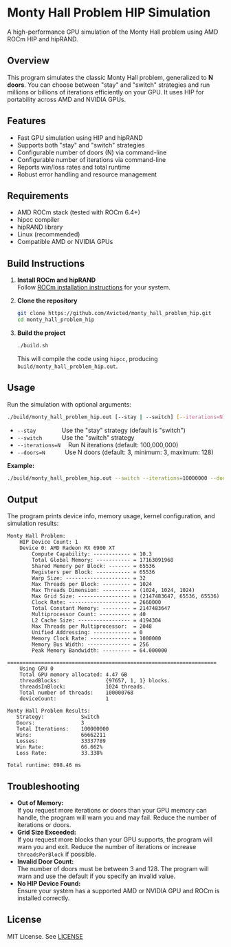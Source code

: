# Monty Hall Problem HIP Simulation

A high-performance GPU simulation of the Monty Hall problem using AMD ROCm HIP and hipRAND.

## Overview

This program simulates the classic Monty Hall problem, generalized to **N doors**. You can choose between "stay" and "switch" strategies and run millions or billions of iterations efficiently on your GPU. It uses HIP for portability across AMD and NVIDIA GPUs.

## Features

- Fast GPU simulation using HIP and hipRAND
- Supports both "stay" and "switch" strategies
- Configurable number of doors (N) via command-line
- Configurable number of iterations via command-line
- Reports win/loss rates and total runtime
- Robust error handling and resource management

## Requirements

- AMD ROCm stack (tested with ROCm 6.4+)
- hipcc compiler
- hipRAND library
- Linux (recommended)
- Compatible AMD or NVIDIA GPUs

## Build Instructions

1. **Install ROCm and hipRAND**  
   Follow [ROCm installation instructions](https://rocm.docs.amd.com/en/latest/) for your system.

2. **Clone the repository**
   ```sh
   git clone https://github.com/Avicted/monty_hall_problem_hip.git
   cd monty_hall_problem_hip
   ```

3. **Build the project**
   ```sh
   ./build.sh
   ```

   This will compile the code using `hipcc`, producing `build/monty_hall_problem_hip.out`.

## Usage

Run the simulation with optional arguments:

```sh
./build/monty_hall_problem_hip.out [--stay | --switch] [--iterations=N] [--doors=N]
```

- `--stay`           Use the "stay" strategy (default is "switch")
- `--switch`         Use the "switch" strategy
- `--iterations=N`   Run N iterations (default: 100,000,000)
- `--doors=N`        Use N doors (default: 3, minimum: 3, maximum: 128)

**Example:**
```sh
./build/monty_hall_problem_hip.out --switch --iterations=10000000 --doors=10
```

## Output

The program prints device info, memory usage, kernel configuration, and simulation results:

```
Monty Hall Problem:
    HIP Device Count: 1
    Device 0: AMD Radeon RX 6900 XT
        Compute Capability: ------------ = 10.3
        Total Global Memory: ----------- = 17163091968
        Shared Memory per Block: ------- = 65536
        Registers per Block: ----------- = 65536
        Warp Size: --------------------- = 32
        Max Threads per Block: --------- = 1024
        Max Threads Dimension: --------- = (1024, 1024, 1024)
        Max Grid Size: ----------------- = (2147483647, 65536, 65536)
        Clock Rate: -------------------- = 2660000
        Total Constant Memory: --------- = 2147483647
        Multiprocessor Count: ---------- = 40
        L2 Cache Size: ----------------- = 4194304
        Max Threads per Multiprocessor:  = 2048
        Unified Addressing: ------------ = 0
        Memory Clock Rate: ------------- = 1000000
        Memory Bus Width: -------------- = 256
        Peak Memory Bandwidth: --------- = 64.000000

====================================================================
    Using GPU 0
    Total GPU memory allocated: 4.47 GB
    threadBlocks:               {97657, 1, 1} blocks.
    threadsInBlock:             1024 threads.
    Total number of threads:    100000768
    deviceCount:                1

Monty Hall Problem Results:
   Strategy:            Switch
   Doors:               3
   Total Iterations:    100000000
   Wins:                66662211
   Losses:              33337789
   Win Rate:            66.662%
   Loss Rate:           33.338%

Total runtime: 698.46 ms
```

## Troubleshooting

- **Out of Memory:**  
  If you request more iterations or doors than your GPU memory can handle, the program will warn you and may fail. Reduce the number of iterations or doors.
- **Grid Size Exceeded:**  
  If you request more blocks than your GPU supports, the program will warn you and exit. Reduce the number of iterations or increase `threadsPerBlock` if possible.
- **Invalid Door Count:**  
  The number of doors must be between 3 and 128. The program will warn and use the default if you specify an invalid value.
- **No HIP Device Found:**  
  Ensure your system has a supported AMD or NVIDIA GPU and ROCm is installed correctly.

## License

MIT License. See [LICENSE](LICENSE)
